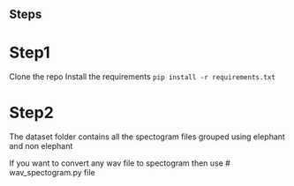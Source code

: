 ## Steps

# Step1
Clone the repo
Install the requirements
```pip install -r requirements.txt```

# Step2
The dataset folder contains all the spectogram files grouped using elephant and non elephant 

If you want to convert any wav file to spectogram then use # wav_spectogram.py file

